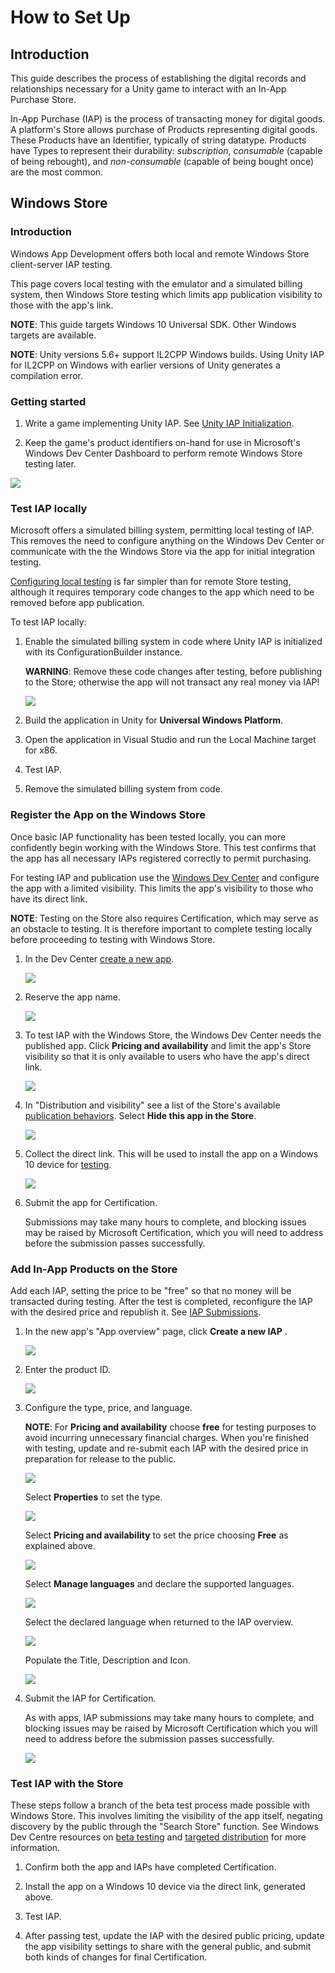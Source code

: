 # How to Set Up

## Introduction

This guide describes the process of establishing the digital records and relationships necessary for a Unity game to interact with an In-App Purchase Store.

In-App Purchase (IAP) is the process of transacting money for digital goods. A platform's Store allows purchase of Products representing digital goods. These Products have an Identifier, typically of string datatype. Products have Types to represent their durability: _subscription_, _consumable_ (capable of being rebought), and _non-consumable_ (capable of being bought once) are the most common.

## Windows Store

### Introduction

Windows App Development offers both local and remote Windows Store client-server IAP testing.

This page covers local testing with the emulator and a simulated billing system, then Windows Store testing which limits app publication visibility to those with the app's link.

**NOTE**: This guide targets Windows 10 Universal SDK. Other Windows targets are available.

**NOTE**: Unity versions 5.6+ support IL2CPP Windows builds. Using Unity IAP for IL2CPP on Windows with earlier versions of Unity generates a compilation error.

### Getting started

1. Write a game implementing Unity IAP. See [Unity IAP Initialization](Overview.md).

1. Keep the game's product identifiers on-hand for use in Microsoft's Windows Dev Center Dashboard to perform remote Windows Store testing later.

  ![](images/IAPWindowsImage0.png)

### Test IAP locally

Microsoft offers a simulated billing system, permitting local testing of IAP. This removes the need to configure anything on the Windows Dev Center or communicate with the the Windows Store via the app for initial integration testing.

[Configuring local testing](UnityIAPUniversalWindows.md) is far simpler than for remote Store testing, although it requires temporary code changes to the app which need to be removed before app publication.

To test IAP locally:

1. Enable the simulated billing system in code where Unity IAP is initialized with its ConfigurationBuilder instance.

    **WARNING**: Remove these code changes after testing, before publishing to the Store; otherwise the app will not transact any real money via IAP!

    ![](images/IAPWindowsImage1.png)

2. Build the application in Unity for __Universal Windows Platform__.

3. Open the application in Visual Studio and run the Local Machine target for x86.

4. Test IAP.

5. Remove the simulated billing system from code.

### Register the App on the Windows Store

Once basic IAP functionality has been tested locally, you can more confidently begin working with the Windows Store. This test confirms that the app has all necessary IAPs registered correctly to permit purchasing.

For testing IAP and publication use the [Windows Dev Center](https://dev.windows.com/en-us/publish) and configure the app with a limited visibility. This limits the app's visibility to those who have its direct link.

**NOTE**: Testing on the Store also requires Certification, which may serve as an obstacle to testing. It is therefore important to complete testing locally before proceeding to testing with Windows Store.

1. In the Dev Center [create a new app](https://dev.windows.com/en-us/overview).

    ![](images/IAPWindowsImage2.png)

2. Reserve the app name.

    ![](images/IAPWindowsImage3.png)

3. To test IAP with the Windows Store, the Windows Dev Center needs the published app. Click __Pricing and availability__  and limit the app's Store visibility so that it is only available to users who have the app's direct link.

    ![](images/IAPWindowsImage4.png)

4. In "Distribution and visibility" see a list of the Store's available [publication behaviors](https://msdn.microsoft.com/en-us/library/windows/apps/mt148548.aspx#dist_vis). Select __Hide this app in the Store__.

    ![](images/IAPWindowsImage5.png)

5. Collect the direct link. This will be used to install the app on a Windows 10 device for [testing](https://msdn.microsoft.com/en-us/library/windows/apps/mt148561.aspx).

    ![](images/IAPWindowsImage6.png)

6. Submit the app for Certification.

    Submissions may take many hours to complete, and blocking issues may be raised by Microsoft Certification, which you will need to address before the submission passes successfully.

### Add In-App Products on the Store

Add each IAP, setting the price to be "free" so that no money will be transacted during testing. After the test is completed, reconfigure the IAP with the desired price and republish it. See [IAP Submissions](https://msdn.microsoft.com/en-us/library/windows/apps/mt148551.aspx).

1. In the new app's "App overview" page, click __Create a new IAP__ .

    ![](images/IAPWindowsImage7.png)

2. Enter the product ID.

    ![](images/IAPWindowsImage8.png)

3. Configure the type, price, and language.

    **NOTE**: For **Pricing and availability** choose **free** for testing purposes to avoid incurring unnecessary financial charges. When you're finished with testing, update and re-submit each IAP with the desired price in preparation for release to the public.

    ![](images/IAPWindowsImage9.png)

    Select **Properties** to set the type.

    ![](images/IAPWindowsImage10.png)

    Select **Pricing and availability** to set the price choosing **Free** as explained above.

     ![](images/IAPWindowsImage11.png)

    Select **Manage languages** and declare the supported languages.

    ![](images/IAPWindowsImage12.png)

    Select the declared language when returned to the IAP overview.

    ![](images/IAPWindowsImage13.png)

    Populate the Title, Description and Icon.

    ![](images/IAPWindowsImage14.png)

4. Submit the IAP for Certification.

    As with apps, IAP submissions may take many hours to complete, and blocking issues may be raised by Microsoft Certification which you will need to address before the submission passes successfully.

    ![](images/IAPWindowsImage15.png)

### Test IAP with the Store

These steps follow a branch of the beta test process made possible with Windows Store. This involves limiting the visibility of the app itself, negating discovery by the public through the "Search Store" function. See Windows Dev Centre resources on [beta testing](https://msdn.microsoft.com/en-us/library/windows/apps/xaml/mt188751.aspx) and [targeted distribution](https://msdn.microsoft.com/en-us/library/windows/apps/mt185377.aspx) for more information.

1. Confirm both the app and IAPs have completed Certification.

2. Install the app on a Windows 10 device via the direct link, generated above.

3. Test IAP.

4. After passing test, update the IAP with the desired public pricing, update the app visibility settings to share with the general public, and submit both kinds of changes for final Certification.
